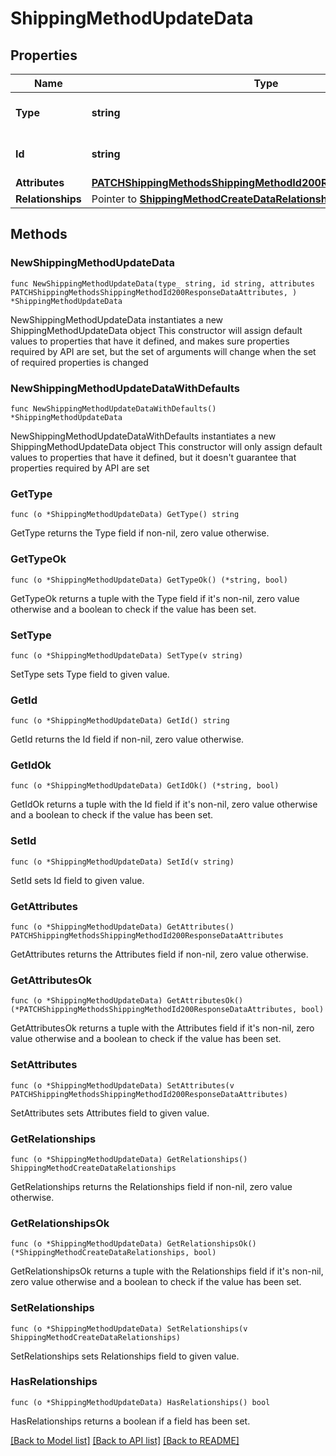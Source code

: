 # ShippingMethodUpdateData

## Properties

Name | Type | Description | Notes
------------ | ------------- | ------------- | -------------
**Type** | **string** | The resource&#39;s type | [default to "shipping_methods"]
**Id** | **string** | The resource&#39;s id | 
**Attributes** | [**PATCHShippingMethodsShippingMethodId200ResponseDataAttributes**](PATCHShippingMethodsShippingMethodId200ResponseDataAttributes.md) |  | 
**Relationships** | Pointer to [**ShippingMethodCreateDataRelationships**](ShippingMethodCreateDataRelationships.md) |  | [optional] 

## Methods

### NewShippingMethodUpdateData

`func NewShippingMethodUpdateData(type_ string, id string, attributes PATCHShippingMethodsShippingMethodId200ResponseDataAttributes, ) *ShippingMethodUpdateData`

NewShippingMethodUpdateData instantiates a new ShippingMethodUpdateData object
This constructor will assign default values to properties that have it defined,
and makes sure properties required by API are set, but the set of arguments
will change when the set of required properties is changed

### NewShippingMethodUpdateDataWithDefaults

`func NewShippingMethodUpdateDataWithDefaults() *ShippingMethodUpdateData`

NewShippingMethodUpdateDataWithDefaults instantiates a new ShippingMethodUpdateData object
This constructor will only assign default values to properties that have it defined,
but it doesn't guarantee that properties required by API are set

### GetType

`func (o *ShippingMethodUpdateData) GetType() string`

GetType returns the Type field if non-nil, zero value otherwise.

### GetTypeOk

`func (o *ShippingMethodUpdateData) GetTypeOk() (*string, bool)`

GetTypeOk returns a tuple with the Type field if it's non-nil, zero value otherwise
and a boolean to check if the value has been set.

### SetType

`func (o *ShippingMethodUpdateData) SetType(v string)`

SetType sets Type field to given value.


### GetId

`func (o *ShippingMethodUpdateData) GetId() string`

GetId returns the Id field if non-nil, zero value otherwise.

### GetIdOk

`func (o *ShippingMethodUpdateData) GetIdOk() (*string, bool)`

GetIdOk returns a tuple with the Id field if it's non-nil, zero value otherwise
and a boolean to check if the value has been set.

### SetId

`func (o *ShippingMethodUpdateData) SetId(v string)`

SetId sets Id field to given value.


### GetAttributes

`func (o *ShippingMethodUpdateData) GetAttributes() PATCHShippingMethodsShippingMethodId200ResponseDataAttributes`

GetAttributes returns the Attributes field if non-nil, zero value otherwise.

### GetAttributesOk

`func (o *ShippingMethodUpdateData) GetAttributesOk() (*PATCHShippingMethodsShippingMethodId200ResponseDataAttributes, bool)`

GetAttributesOk returns a tuple with the Attributes field if it's non-nil, zero value otherwise
and a boolean to check if the value has been set.

### SetAttributes

`func (o *ShippingMethodUpdateData) SetAttributes(v PATCHShippingMethodsShippingMethodId200ResponseDataAttributes)`

SetAttributes sets Attributes field to given value.


### GetRelationships

`func (o *ShippingMethodUpdateData) GetRelationships() ShippingMethodCreateDataRelationships`

GetRelationships returns the Relationships field if non-nil, zero value otherwise.

### GetRelationshipsOk

`func (o *ShippingMethodUpdateData) GetRelationshipsOk() (*ShippingMethodCreateDataRelationships, bool)`

GetRelationshipsOk returns a tuple with the Relationships field if it's non-nil, zero value otherwise
and a boolean to check if the value has been set.

### SetRelationships

`func (o *ShippingMethodUpdateData) SetRelationships(v ShippingMethodCreateDataRelationships)`

SetRelationships sets Relationships field to given value.

### HasRelationships

`func (o *ShippingMethodUpdateData) HasRelationships() bool`

HasRelationships returns a boolean if a field has been set.


[[Back to Model list]](../README.md#documentation-for-models) [[Back to API list]](../README.md#documentation-for-api-endpoints) [[Back to README]](../README.md)


